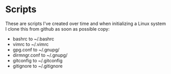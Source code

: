 # Scripts

These are scripts I've created over time and
when initializing a Linux system I clone this
from github as soon as possible copy:

- bashrc to ~/.bashrc
- vimrc to ~/.vimrc
- gpg.conf to ~/.gnupg/
- dirmngr.conf to ~/.gnupg/
- gitconfig to ~/.gitconfig
- gitignore to ~/.gitignore
